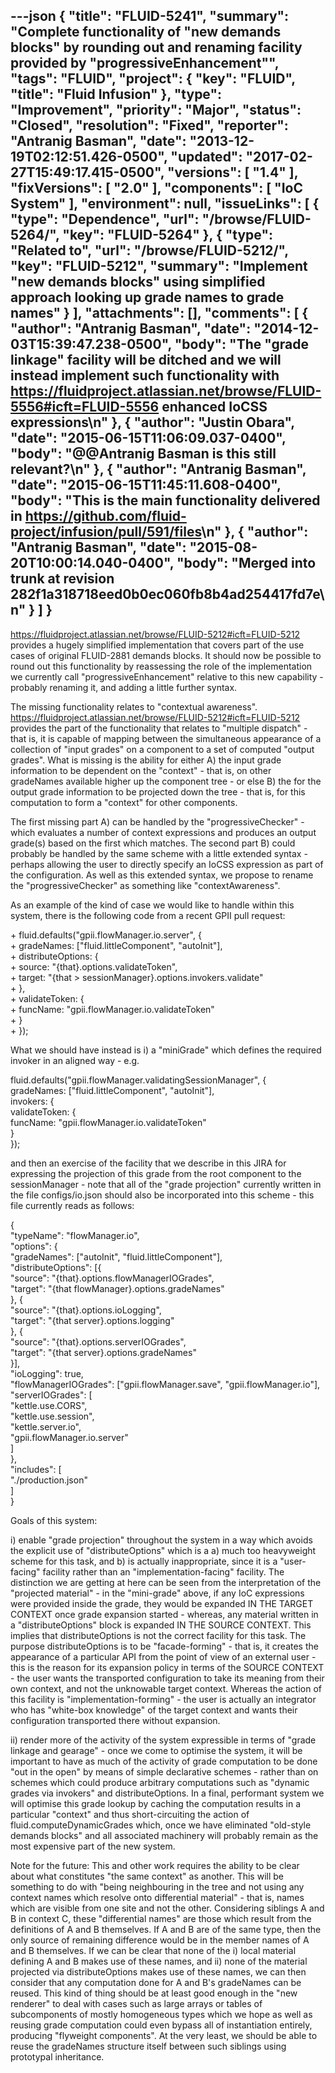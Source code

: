 ---json
{
  "title": "FLUID-5241",
  "summary": "Complete functionality of \"new demands blocks\" by rounding out and renaming facility provided by \"progressiveEnhancement\"",
  "tags": "FLUID",
  "project": {
    "key": "FLUID",
    "title": "Fluid Infusion"
  },
  "type": "Improvement",
  "priority": "Major",
  "status": "Closed",
  "resolution": "Fixed",
  "reporter": "Antranig Basman",
  "date": "2013-12-19T02:12:51.426-0500",
  "updated": "2017-02-27T15:49:17.415-0500",
  "versions": [
    "1.4"
  ],
  "fixVersions": [
    "2.0"
  ],
  "components": [
    "IoC System"
  ],
  "environment": null,
  "issueLinks": [
    {
      "type": "Dependence",
      "url": "/browse/FLUID-5264/",
      "key": "FLUID-5264"
    },
    {
      "type": "Related to",
      "url": "/browse/FLUID-5212/",
      "key": "FLUID-5212",
      "summary": "Implement \"new demands blocks\" using simplified approach looking up grade names to grade names"
    }
  ],
  "attachments": [],
  "comments": [
    {
      "author": "Antranig Basman",
      "date": "2014-12-03T15:39:47.238-0500",
      "body": "The \"grade linkage\" facility will be ditched and we will instead implement such functionality with <https://fluidproject.atlassian.net/browse/FLUID-5556#icft=FLUID-5556> enhanced IoCSS expressions\n"
    },
    {
      "author": "Justin Obara",
      "date": "2015-06-15T11:06:09.037-0400",
      "body": "@@Antranig Basman is this still relevant?\n"
    },
    {
      "author": "Antranig Basman",
      "date": "2015-06-15T11:45:11.608-0400",
      "body": "This is the main functionality delivered in <https://github.com/fluid-project/infusion/pull/591/files>\n"
    },
    {
      "author": "Antranig Basman",
      "date": "2015-08-20T10:00:14.040-0400",
      "body": "Merged into trunk at revision 282f1a318718eed0b0ec060fb8b4ad254417fd7e\n"
    }
  ]
}
---
<https://fluidproject.atlassian.net/browse/FLUID-5212#icft=FLUID-5212> provides a hugely simplified implementation that covers part of the use cases of original FLUID-2881 demands blocks. It should now be possible to round out this functionality by reassessing the role of the implementation we currently call "progressiveEnhancement" relative to this new capability - probably renaming it, and adding a little further syntax.

The missing functionality relates to "contextual awareness". <https://fluidproject.atlassian.net/browse/FLUID-5212#icft=FLUID-5212> provides the part of the functionality that relates to "multiple dispatch" - that is, it is capable of mapping between the simultaneous appearance of a collection of "input grades" on a component to a set of computed "output grades". What is missing is the ability for either A) the input grade information to be dependent on the "context" - that is, on other gradeNames available higher up the component tree - or else B) the for the output grade information to be projected down the tree - that is, for this computation to form a "context" for other components.

The first missing part A) can be handled by the "progressiveChecker" - which evaluates a number of context expressions and produces an output grade(s) based on the first which matches. The second part B) could probably be handled by the same scheme with a little extended syntax - perhaps allowing the user to directly specify an IoCSS expression as part of the configuration. As well as this extended syntax, we propose to rename the "progressiveChecker" as something like "contextAwareness".

As an example of the kind of case we would like to handle within this system, there is the following code from a recent GPII pull request:

\+    fluid.defaults("gpii.flowManager.io.server", {\
\+        gradeNames: \["fluid.littleComponent", "autoInit"],\
\+        distributeOptions: {\
\+            source: "{that}.options.validateToken",\
\+            target: "{that > sessionManager}.options.invokers.validate"\
\+        },\
\+        validateToken: {\
\+            funcName: "gpii.flowManager.io.validateToken"\
\+        }\
\+    });

What we should have instead is i) a "miniGrade" which defines the required invoker in an aligned way - e.g.

fluid.defaults("gpii.flowManager.validatingSessionManager", {\
gradeNames: \["fluid.littleComponent", "autoInit"],\
invokers: {\
validateToken: {\
funcName: "gpii.flowManager.io.validateToken"\
}\
});

and then an exercise of the facility that we describe in this JIRA for expressing the projection of this grade from the root component to the sessionManager - note that all of the "grade projection" currently written in the file configs/io.json should also be incorporated into this scheme - this file currently reads as follows:

{\
"typeName": "flowManager.io",\
"options": {\
"gradeNames": \["autoInit", "fluid.littleComponent"],\
"distributeOptions": \[{\
"source": "{that}.options.flowManagerIOGrades",\
"target": "{that flowManager}.options.gradeNames"\
}, {\
"source": "{that}.options.ioLogging",\
"target": "{that server}.options.logging"\
}, {\
"source": "{that}.options.serverIOGrades",\
"target": "{that server}.options.gradeNames"\
}],\
"ioLogging": true,\
"flowManagerIOGrades": \["gpii.flowManager.save", "gpii.flowManager.io"],\
"serverIOGrades": \[\
"kettle.use.CORS",\
"kettle.use.session",\
"kettle.server.io",\
"gpii.flowManager.io.server"\
]\
},\
"includes": \[\
"./production.json"\
]\
}

Goals of this system:

i) enable "grade projection" throughout the system in a way which avoids the explicit use of "distributeOptions" which is a a) much too heavyweight scheme for this task, and b) is actually inappropriate, since it is a "user-facing" facility rather than an "implementation-facing" facility. The distinction we are getting at here can be seen from the interpretation of the "projected material" - in the "mini-grade" above, if any IoC expressions were provided inside the grade, they would be expanded IN THE TARGET CONTEXT once grade expansion started - whereas, any material written in a "distributeOptions" block is expanded IN THE SOURCE CONTEXT. This implies that distributeOptions is not the correct facility for this task. The purpose distributeOptions is to be "facade-forming" - that is, it creates the appearance of a particular API from the point of view of an external user - this is the reason for its expansion policy in terms of the SOURCE CONTEXT - the user wants the transported configuration to take its meaning from their own context, and not the unknowable target context. Whereas the action of this facility is "implementation-forming" - the user is actually an integrator who has "white-box knowledge" of the target context and wants their configuration transported there without expansion.

ii) render more of the activity of the system expressible in terms of "grade linkage and gearage" - once we come to optimise the system, it will be important to have as much of the activity of grade computation to be done "out in the open" by means of simple declarative schemes - rather than on schemes which could produce arbitrary computations such as "dynamic grades via invokers" and distributeOptions. In a final, performant system we will optimise this grade lookup by caching the computation results in a particular "context" and thus short-circuiting the action of fluid.computeDynamicGrades which, once we have eliminated "old-style demands blocks" and all associated machinery will probably remain as the most expensive part of the new system.

Note for the future: This and other work requires the ability to be clear about what constitutes "the same context" as another. This will be something to do with "being neighbouring in the tree and not using any context names which resolve onto differential material" - that is, names which are visible from one site and not the other. Considering siblings A and B in context C, these "differential names" are those which result from the definitions of A and B themselves. If A and B are of the same type, then the only source of remaining difference would be in the member names of A and B themselves. If we can be clear that none of the i) local material defining A and B makes use of these names, and ii) none of the material projected via distributeOptions makes use of these names, we can then consider that any computation done for A and B's gradeNames can be reused. This kind of thing should be at least good enough in the "new renderer" to deal with cases such as large arrays or tables of subcomponents of mostly homogeneous types which we hope as well as reusing grade computation could even bypass all of instantiation entirely, producing "flyweight components". At the very least, we should be able to reuse the gradeNames structure itself between such siblings using prototypal inheritance.

        